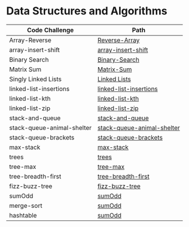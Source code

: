 # Data Structures and Algorithms

| Code Challenge     | Path                                        |
| -----------        | -----------                                 |
| Array-Reverse      | [Reverse-Array](401/array-reverse/)       |
| array-insert-shift | [array-insert-shift](401/array-insert-shift)|
| Binary Search      | [Binary-Search](401/binary-search)               |
| Matrix Sum         |   [Matrix-Sum](401/matrix-sum)               |
| Singly Linked Lists  |   [Linked Lists](401/linked-lists)               |
| linked-list-insertions|  [linked-list-insertions](401/linked-list-insertions)|
| linked-list-kth      | [linked-list-kth](401/linked-list-kth) |
| linked-list-zip      | [linked-list-zip](401/linked-list-zip) |
| stack-and-queue      | [stack-and-queue](401/stack-and-queue) |
| stack-queue-animal-shelter      | [stack-queue-animal-shelter](401/stack-queue-animal-shelter) |
| stack-queue-brackets      | [stack-queue-brackets](401/stack-queue-brackets) |
| max-stack      | [max-stack](401/max-stack) |
| trees      | [trees](401/trees) |
| tree-max      | [tree-max](401/tree-max) |
| tree-breadth-first      | [tree-breadth-first](401/tree-breadth-first) |
| fizz-buzz-tree      | [fizz-buzz-tree](401/fizz-buzz-tree) |
| sumOdd      | [sumOdd](401/sumOdd) |
| merge-sort      | [sumOdd](401/merge-sort) |
| hashtable      | [sumOdd](401/hashtable) |